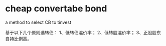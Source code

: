 # cheap convertabe bond
 a method to select CB to tinvest

基于以下几个原则选转债：
1、低转债溢价率；
2、低转股溢价率；
3、正股股东自持比例高。